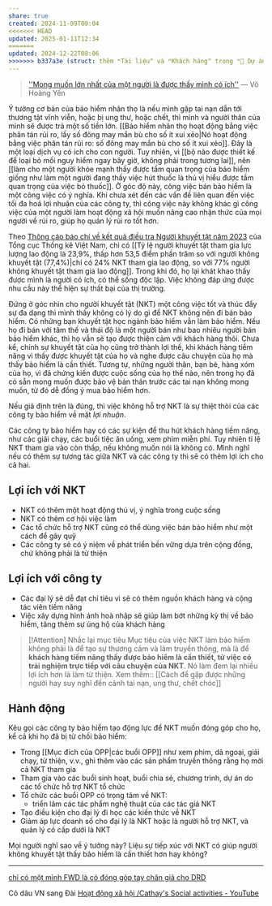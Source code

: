 ```yaml
---
share: true
created: 2024-11-09T00:04
<<<<<<< HEAD
updated: 2025-01-11T12:34
=======
updated: 2024-12-22T08:06
>>>>>>> b337a3e (struct: thêm ❝Tài liệu❞ và ❝Khách hàng❞ trong ❝📐 Dự án/Giúp nhau thoát nợ/❞)
---
```

> [''Mong muốn lớn nhất của một người là được thấy mình có ích''](https://www.drdvietnam.org/vi/tin-bon-phuong/18874-mong-muon-lon-nhat-cua-mot-nguoi-la-duoc-thay-minh-co-ich.html) 
> — Võ Hoàng Yến

Ý tưởng cơ bản của bảo hiểm nhân thọ là nếu mình gặp tai nạn dẫn tới thương tật vĩnh viễn, hoặc bị ung thư, hoặc chết, thì mình và người thân của mình sẽ được trả một số tiền lớn. [[Bảo hiểm nhân thọ hoạt động bằng việc phân tán rủi ro, lấy số đông may mắn bù cho số ít xui xẻo|Nó hoạt động bằng việc phân tán rủi ro: số đông may mắn bù cho số ít xui xẻo]]. Đây là một loại dịch vụ có ích cho con người. Tuy nhiên, vì [[bộ não được thiết kế để loại bỏ mối nguy hiểm ngay bây giờ, không phải trong tương lai]], nên [[làm cho một người khỏe mạnh thấy được tầm quan trọng của bảo hiểm giống như làm một người đang thấy việc hút thuốc là thú vị hiểu được tầm quan trọng của việc bỏ thuốc]]. Ở góc độ này, công việc bán bảo hiểm là một công việc có ý nghĩa. Khi chưa xét đến các vấn đề liên quan đến việc tối đa hoá lợi nhuận của các công ty, thì công việc này không khác gì công việc của một người làm hoạt động xã hội muốn nâng cao nhận thức của mọi người về rủi ro, giúp họ quản lý rủi ro tốt hơn. 

Theo [Thông cáo báo chí về kết quả điều tra Người khuyết tật năm 2023](https://www.gso.gov.vn/tin-tuc-thong-ke/2024/11/thong-cao-bao-chi-ve-ket-qua-dieu-tra-nguoi-khuyet-tat-nam-2023/) của Tổng cục Thống kê Việt Nam, chỉ có [[Tỷ lệ người khuyết tật tham gia lực lượng lao động là 23,9%, thấp hơn 53,5 điểm phần trăm so với người không khuyết tật (77,4%)|chỉ có 24% NKT tham gia lao động, so với 77% người không khuyết tật tham gia lao động]]. Trong khi đó, họ lại khát khao thấy được mình là người có ích, có thể sống độc lập. Việc không đáp ứng được nhu cầu này thể hiện sự thất bại của thị trường.

Đứng ở góc nhìn cho người khuyết tật (NKT) một công việc tốt và thúc đẩy sự đa dạng thì mình thấy không có lý do gì để NKT không nên đi bán bảo hiểm. Có những bạn khuyết tật học ngành bảo hiểm vẫn làm bảo hiểm. Nếu họ đi bán với tâm thế và thái độ là một người bán như bao nhiêu người bán bảo hiểm khác, thì họ vẫn sẽ tạo được thiện cảm với khách hàng thôi. Chưa kể, chính sự khuyết tật của họ cũng trở thành lợi thế, khi khách hàng tiềm năng vì thấy được khuyết tật của họ và nghe được câu chuyện của họ mà thấy bảo hiểm là cần thiết. Tương tự, những người thân, bạn bè, hàng xóm của họ, vì đã chứng kiến được cuộc sống của họ thế nào, nên trong họ đã có sẵn mong muốn được bảo vệ bản thân trước các tai nạn không mong muốn, từ đó dễ đồng ý mua bảo hiểm hơn.

Nếu giả định trên là đúng, thì việc không hỗ trợ NKT là sự thiệt thòi của các công ty bảo hiểm về mặt *lợi nhuận*. 

Các công ty bảo hiểm hay có các sự kiện để thu hút khách hàng tiềm năng, như các giải chạy, các buổi tiệc ăn uống, xem phim miễn phí. Tuy nhiên tỉ lệ NKT tham gia vào còn thấp, nếu không muốn nói là không có. Mình nghĩ nếu có thêm sự tương tác giữa NKT và các công ty thì sẽ có thêm lợi ích cho cả hai.

## Lợi ích với NKT
- NKT có thêm một hoạt động thú vị, ý nghĩa trong cuộc sống
- NKT có thêm cơ hội việc làm
- Các tổ chức hỗ trợ NKT cũng có thể dùng việc bán bảo hiểm như một cách để gây quỹ
- Các công ty sẽ có ý niệm về phát triển bền vững dựa trên cộng đồng, chứ không phải là từ thiện

## Lợi ích với công ty
- Các đại lý sẽ dễ đạt chỉ tiêu vì sẽ có thêm nguồn khách hàng và cộng tác viên tiềm năng
- Việc xây dựng hình ảnh hoà nhập sẽ giúp làm bớt những kỳ thị về bảo hiểm, tăng thêm sự ủng hộ của khách hàng

> [!Attention] Nhắc lại mục tiêu
> Mục tiêu của việc NKT làm bảo hiểm không phải là để tạo sự thương cảm và làm truyền thông, mà là để **khách hàng tiềm năng thấy được bảo hiểm là cần thiết, từ việc có trải nghiệm trực tiếp với câu chuyện của NKT**. Nó làm đem lại nhiều lợi ích hơn là làm từ thiện.
> Xem thêm:: [[Cách để gặp được những người hay suy nghĩ đến cảnh tai nạn, ung thư, chết chóc]]

## Hành động
Kêu gọi các công ty bảo hiểm tạo động lực để NKT muốn đóng góp cho họ, kể cả khi họ đã bị từ chối bảo hiểm:
- Trong [[Mục đích của OPP|các buổi OPP]] như xem phim, dã ngoại, giải chạy, từ thiện, v.v., ghi thêm vào các sản phẩm truyền thông rằng họ mời cả NKT tham gia
- Tham gia vào các buổi sinh hoạt, buổi chia sẻ, chương trình, dự án do các tổ chức hỗ trợ NKT tổ chức
- Tổ chức các buổi OPP có trọng tâm về NKT:
    - triển lãm các tác phẩm nghệ thuật của các tác giả NKT
- Tạo điều kiện cho đại lý đi học các kiến thức về NKT
- Giảm áp lực doanh số cho đại lý là NKT hoặc là người hỗ trợ NKT, và quản lý có cấp dưới là NKT

Mọi người nghĩ sao về ý tưởng này? Liệu sự tiếp xúc với NKT có giúp người không khuyết tật thấy bảo hiểm là cần thiết hơn hay không? 

---

[chỉ có một mình FWD là có đóng góp tay chân giả cho DRD](https://www.drdvietnam.org/vi/dong-gop/dung-cu-ho-tro.html)

Cô dâu VN sang Đài
[Hoạt động xã hội /Cathay's Social activities - YouTube](https://www.youtube.com/playlist?list=PL4WT9IMyiqKxMKAcIFkYL1MeLdu-GSFc9)